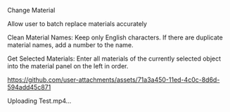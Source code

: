 Change Material

Allow user to batch replace materials accurately

Clean Material Names:
Keep only English characters. If there are duplicate material names, add a number to the name.

Get Selected Materials:
Enter all materials of the currently selected object into the material panel on the left in order.

https://github.com/user-attachments/assets/71a3a450-11ed-4c0c-8d6d-594add45c871

Uploading Test.mp4…
